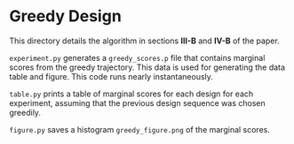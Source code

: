 # Greedy Design

This directory details the algorithm in sections **III-B** and **IV-B** of the 
paper.

`experiment.py` generates a `greedy_scores.p` file that contains marginal scores from the greedy trajectory. This data is used for generating the data table and figure. This code runs nearly instantaneously.

`table.py` prints a table of marginal scores for each design for each experiment, assuming that the previous design sequence was chosen greedily.

`figure.py` saves a histogram `greedy_figure.png` of the marginal scores.
